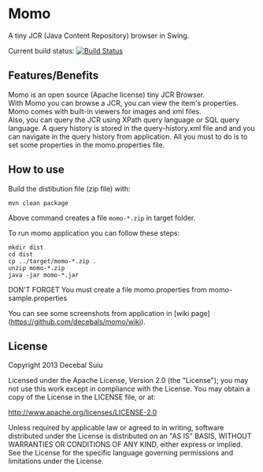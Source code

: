Momo
=====================
A tiny JCR (Java Content Repository) browser in Swing.

Current build status: [![Build Status](https://buildhive.cloudbees.com/job/decebals/job/momo/badge/icon)](https://buildhive.cloudbees.com/job/decebals/job/momo/)

Features/Benefits
-------------------
Momo is an open source (Apache license) tiny JCR Browser.   
With Momo you can browse a JCR, you can view the item's properties. Momo comes with built-in viewers for images and xml files.    
Also, you can query the JCR using XPath query language or SQL query language. A query history is stored in the query-history.xml file and and you can navigate in the query history from application.
All you must to do is to set some properties in the momo.properties file.  

How to use
-------------------

Build the distibution file (zip file) with:
```
mvn clean package
```

Above command creates a file `momo-*.zip` in target folder.

To run momo application you can follow these steps:

```
mkdir dist
cd dist 
cp ../target/momo-*.zip .
unzip momo-*.zip
java -jar momo-*.jar
```   

DON'T FORGET
You must create a file momo.properties from momo-sample.properties


You can see some screenshots from application in [wiki page] (https://github.com/decebals/momo/wiki).

License
--------------
Copyright 2013 Decebal Suiu
 
Licensed under the Apache License, Version 2.0 (the "License"); you may not use this work except in compliance with
the License. You may obtain a copy of the License in the LICENSE file, or at:
 
http://www.apache.org/licenses/LICENSE-2.0
 
Unless required by applicable law or agreed to in writing, software distributed under the License is distributed on
an "AS IS" BASIS, WITHOUT WARRANTIES OR CONDITIONS OF ANY KIND, either express or implied. See the License for the
specific language governing permissions and limitations under the License.
